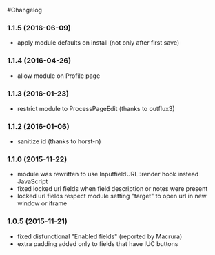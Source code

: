 #Changelog


### 1.1.5 (2016-06-09)

- apply module defaults on install (not only after first save)



### 1.1.4 (2016-04-26)

- allow module on Profile page



### 1.1.3 (2016-01-23)

- restrict module to ProcessPageEdit (thanks to outflux3)



### 1.1.2 (2016-01-06)

- sanitize id (thanks to horst-n)



### 1.1.0 (2015-11-22)

- module was rewritten to use InputfieldURL::render hook instead JavaScript
- fixed locked url fields when field description or notes were present
- locked url fields respect module setting "target" to open url in new window or iframe



### 1.0.5 (2015-11-21)

- fixed disfunctional "Enabled fields" (reported by Macrura)
- extra padding added only to fields that have IUC buttons
